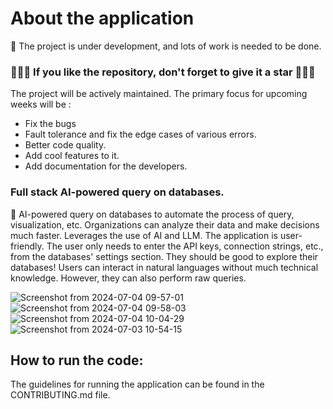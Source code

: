 # About the application

🚨 The project is under development, and lots of work is needed to be done.


### 🌟🌟🌟 If you like the repository, don't forget to give it a star 🌟🌟🌟

The project will be actively maintained. The primary focus for upcoming weeks will be :
- Fix the bugs
- Fault tolerance and fix the edge cases of various errors.
- Better code quality.
- Add cool features to it.
- Add documentation for the developers.

### Full stack AI-powered query on databases.

🐍 AI-powered query on databases to automate the process of query, visualization, etc. Organizations can analyze their data and make decisions much faster. Leverages the use of AI and LLM.
The application is user-friendly. The user only needs to enter the API keys, connection strings, etc., from the databases' settings section. They should be good to explore their databases!
Users can interact in natural languages without much technical knowledge. However, they can also perform raw queries.

![Screenshot from 2024-07-04 09-57-01](https://github.com/asifrahaman13/superquery/assets/97652031/be436ffd-c161-4c6a-870a-ee32fb82d539)
![Screenshot from 2024-07-04 09-58-03](https://github.com/asifrahaman13/superquery/assets/97652031/8a8c41b5-a94c-4804-a317-7d50550b0f00)
![Screenshot from 2024-07-04 10-04-29](https://github.com/asifrahaman13/superquery/assets/97652031/1639cf35-1797-4ced-ac71-671d8089968d)
![Screenshot from 2024-07-03 10-54-15](https://github.com/asifrahaman13/superquery/assets/97652031/64ae74b7-e882-43f6-ada3-7866cbe278b2)

## How to run the code:

The guidelines for running the application can be found in the CONTRIBUTING.md file.

